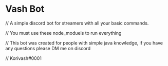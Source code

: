 # Vash Bot
// A simple discord bot for streamers with all your basic commands.

// You must use these node_moduels to run everything


// This bot was created for people with simple java knowledge, if you have any questions
please DM me on discord

// Korivash#0001
